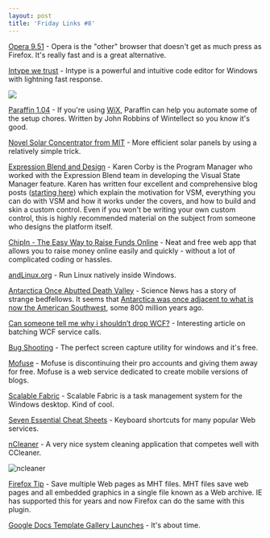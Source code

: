 ```yaml
---
layout: post  
title: 'Friday Links #8'
---
```

[Opera 9.51](http://www.opera.com/download/) - Opera is the "other" browser that doesn't get as much press as Firefox. It's really fast and is a great alternative.

[Intype we trust](http://intype.info/home/index.php) - Intype is a powerful and intuitive code editor for Windows with lightning fast response.

![](http://intype.info/home/trailers/alpha_3/bg.png)

[Paraffin 1.04](http://www.wintellect.com/CS/blogs/jrobbins/archive/2008/07/11/paraffin-1-04-a-new-switch-and-easier-updates.aspx) - If you're using [WiX](http://wix.sourceforge.net/downloadv2.html), Paraffin can help you automate some of the setup chores. Written by John Robbins of Wintellect so you know it's good.

[Novel Solar Concentrator from MIT](http://web.mit.edu/newsoffice/2008/solarcells-0710.html) - More efficient solar panels by using a relatively simple trick.

[Expression Blend and Design](http://blogs.msdn.com/expression/archive/2008/07/11/more-articles-on-visual-state-manager.aspx) - Karen Corby is the Program Manager who worked with the Expression Blend team in developing the Visual State Manager feature. Karen has written four excellent and comprehensive blog posts ([starting here](http://scorbs.com/2008/06/11/parts-states-model-with-visualstatemanager-part-1-of/)) which explain the motivation for VSM, everything you can do with VSM and how it works under the covers, and how to build and skin a custom control. Even if you won't be writing your own custom control, this is highly recommended material on the subject from someone who designs the platform itself.

[ChipIn - The Easy Way to Raise Funds Online](http://www.makeuseof.com/tag/chipin-the-easy-way-to-raise-funds-online/) - Neat and free web app that allows you to raise money online easily and quickly - without a lot of complicated coding or hassles.

[andLinux.org](http://www.andlinux.org/) - Run Linux natively inside Windows.

[Antarctica Once Abutted Death Valley](http://news.slashdot.org/article.pl?sid=08/07/13/1941200&from=rss) - Science News has a story of strange bedfellows. It seems that [Antarctica was once adjacent to what is now the American Southwest](http://sciencenews.org/view/generic/id/34011/title/Howdy%2C_neighbor%21), some 800 million years ago.

[Can someone tell me why i shouldn’t drop WCF?](http://davybrion.com/blog/2008/07/can-someone-tell-me-why-i-shouldnt-drop-wcf/) - Interesting article on batching WCF service calls.

[Bug Shooting](http://www.labnol.org/software/download/bug-shooting-perfect-screen-capture-utility-windows/3881/) - The perfect screen capture utility for windows and it's free.

[Mofuse](http://www.blogherald.com/2008/07/14/mofuse-opens-professional-accounts-for-everyone/) - Mofuse is discontinuing their pro accounts and giving them away for free. Mofuse is a web service dedicated to create mobile versions of blogs. 

[Scalable Fabric](http://research.microsoft.com/research/downloads/Details/20682d64-c8c0-4427-8157-41a8bae15e13/Details.aspx) - Scalable Fabric is a task management system for the Windows desktop. Kind of cool.

[Seven Essential Cheat Sheets](http://www.makeuseof.com/tag/7-essential-cheat-sheets/) - Keyboard shortcuts for many popular Web services.

[nCleaner](http://www.makeuseof.com/tag/ncleaner-the-app-that-tells-ccleaner-to-take-a-hike/) - A very nice system cleaning application that competes well with CCleaner.

![ncleaner](http://www.makeuseof.com/wp-content/uploads/2008/07/ncleanerlogoleft.gif)

[Firefox Tip](http://www.labnol.org/software/organize/save-multiple-web-pages-as-mht-firefox/3896/) - Save multiple Web pages as MHT files. MHT files save web pages and all embedded graphics in a single file known as a Web archive. IE has supported this for years and now Firefox can do the same with this plugin.

[Google Docs Template Gallery Launches](http://lifehacker.com/398695/google-docs-template-gallery-launches) - It's about time.
